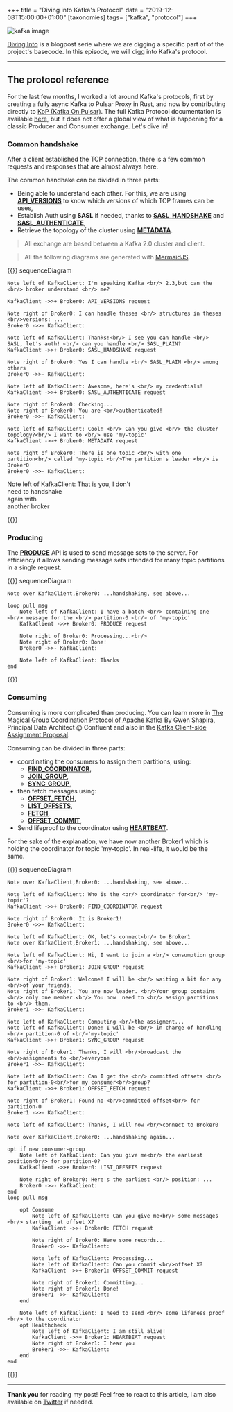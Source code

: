 +++
title = "Diving into Kafka's Protocol"
date = "2019-12-08T15:00:00+01:00"
[taxonomies]
tags= ["kafka", "protocol"]
+++

![kafka image](/images/diving-into-kafka-protocol/apache-kafka.png)

[Diving Into](/tags/diving-into/) is a blogpost serie where we are digging a specific part of of the project's basecode. In this episode, we will digg into Kafka's protocol.

---

## The protocol reference

For the last few months, I worked a lot around Kafka's protocols, first by creating a fully async Kafka to Pulsar Proxy in Rust, and now by contributing directly to [KoP (Kafka On Pulsar)](https://www.slideshare.net/streamnative/2-kafkaonpulsarjia). The full Kafka Protocol documentation is available [here](https://kafka.apache.org/protocol.html), but it does not offer a global view of what is happening for a classic Producer and Consumer exchange. Let's dive in!

### Common handshake

After a client established the TCP connection, there is a few common requests and responses that are almost always here.

The common handhake can be divided in three parts:

* Being able to understand each other. For this, we are using **[API_VERSIONS](https://kafka.apache.org/protocol.html#The_Messages_ApiVersions)** to know which versions of which TCP frames can be uses,
* Establish Auth using **SASL** if needed, thanks to **[SASL_HANDSHAKE](https://kafka.apache.org/protocol.html#The_Messages_SaslHandshake)** and **[SASL_AUTHENTICATE](https://kafka.apache.org/protocol.html#The_Messages_SaslAuthenticate)**,
* Retrieve the topology of the cluster using **[METADATA](https://kafka.apache.org/protocol.html#The_Messages_Metadata)**.

> All exchange are based between a Kafka 2.0 cluster and client.

> All the following diagrams are generated with [MermaidJS](https://mermaidjs.github.io/#/).

{{<mermaid>}}
sequenceDiagram

    Note left of KafkaClient: I'm speaking Kafka <br/> 2.3,but can the <br/> broker understand <br/> me?

    KafkaClient ->>+ Broker0: API_VERSIONS request

    Note right of Broker0: I can handle theses <br/> structures in theses <br/>versions: ...
    Broker0 ->>- KafkaClient: 

    Note left of KafkaClient: Thanks!<br/> I see you can handle <br/> SASL, let's auth! <br/> can you handle <br/> SASL_PLAIN?
    KafkaClient ->>+ Broker0: SASL_HANDSHAKE request

    Note right of Broker0: Yes I can handle <br/> SASL_PLAIN <br/> among others
    Broker0 ->>- KafkaClient: 

    Note left of KafkaClient: Awesome, here's <br/> my credentials!
    KafkaClient ->>+ Broker0: SASL_AUTHENTICATE request

    Note right of Broker0: Checking...
    Note right of Broker0: You are <br/>authenticated!
    Broker0 ->>- KafkaClient: 

    Note left of KafkaClient: Cool! <br/> Can you give <br/> the cluster topology?<br/> I want to <br/> use 'my-topic'
    KafkaClient ->>+ Broker0: METADATA request

    Note right of Broker0: There is one topic <br/> with one partition<br/> called 'my-topic'<br/>The partition's leader <br/> is Broker0
    Broker0 ->>- KafkaClient: 

Note left of KafkaClient: That is you, I don't <br/> need to handshake <br/> again with <br/> another broker

{{</mermaid>}}

### Producing

The **[PRODUCE](https://kafka.apache.org/protocol.html#The_Messages_Produce)** API is used to send message sets to the server. For efficiency it allows sending message sets intended for many topic partitions in a single request.

{{<mermaid>}}
sequenceDiagram

    Note over KafkaClient,Broker0: ...handshaking, see above...

    loop pull msg
        Note left of KafkaClient: I have a batch <br/> containing one <br/> message for the <br/> partition-0 <br/> of 'my-topic'
        KafkaClient ->>+ Broker0: PRODUCE request

        Note right of Broker0: Processing...<br/>
        Note right of Broker0: Done!
        Broker0 ->>- KafkaClient: 
        
        Note left of KafkaClient: Thanks
    end

{{</mermaid>}}

### Consuming

Consuming is more complicated than producing. You can learn more in [The Magical Group Coordination Protocol of Apache Kafka](https://www.youtube.com/watch?v=maJulQ4ABNY) By Gwen Shapira, Principal Data Architect @ Confluent and also in the [Kafka Client-side Assignment Proposal](https://cwiki.apache.org/confluence/display/KAFKA/Kafka+Client-side+Assignment+Proposal).

Consuming can be divided in three parts:

* coordinating the consumers to assign them partitions, using:
  * **[FIND_COORDINATOR](https://kafka.apache.org/protocol.html#The_Messages_FindCoordinator)**,
  * **[JOIN_GROUP](https://kafka.apache.org/protocol.html#The_Messages_JoinGroup)**,
  * **[SYNC_GROUP](https://kafka.apache.org/protocol.html#The_Messages_SyncGroup)**,
* then fetch messages using:
  * **[OFFSET_FETCH](https://kafka.apache.org/protocol.html#The_Messages_OffsetFetch)**,
  * **[LIST_OFFSETS](https://kafka.apache.org/protocol.html#The_Messages_ListOffsets)**,
  * **[FETCH](https://kafka.apache.org/protocol.html#The_Messages_Fetch)**,
  * **[OFFSET_COMMIT](https://kafka.apache.org/protocol.html#The_Messages_OffsetCommit)**,
* Send lifeproof to the coordinator using **[HEARTBEAT](https://kafka.apache.org/protocol.html#The_Messages_Heartbeat)**.

For the sake of the explanation, we have now another Broker1 which is holding the coordinator for topic 'my-topic'. In real-life, it would be the same.

{{<mermaid>}}
sequenceDiagram

    Note over KafkaClient,Broker0: ...handshaking, see above...

    Note left of KafkaClient: Who is the <br/> coordinator for<br/> 'my-topic'?
    KafkaClient ->>+ Broker0: FIND_COORDINATOR request

    Note right of Broker0: It is Broker1!
    Broker0 ->>- KafkaClient: 

    Note left of KafkaClient: OK, let's connect<br/> to Broker1
    Note over KafkaClient,Broker1: ...handshaking, see above...

    Note left of KafkaClient: Hi, I want to join a <br/> consumption group <br/>for 'my-topic'
    KafkaClient ->>+ Broker1: JOIN_GROUP request

    Note right of Broker1: Welcome! I will be <br/> waiting a bit for any <br/>of your friends.
    Note right of Broker1: You are now leader. <br/>Your group contains <br/> only one member.<br/> You now  need to <br/> assign partitions to <br/> them. 
    Broker1 ->>- KafkaClient: 

    Note left of KafkaClient: Computing <br/>the assigment...
    Note left of KafkaClient: Done! I will be <br/> in charge of handling <br/> partition-0 of <br/>'my-topic'
    KafkaClient ->>+ Broker1: SYNC_GROUP request

    Note right of Broker1: Thanks, I will <br/>broadcast the <br/>assigmnents to <br/>everyone
    Broker1 ->>- KafkaClient: 

    Note left of KafkaClient: Can I get the <br/> committed offsets <br/> for partition-0<br/>for my consumer<br/>group?
    KafkaClient ->>+ Broker1: OFFSET_FETCH request

    Note right of Broker1: Found no <br/>committed offset<br/> for partition-0
    Broker1 ->>- KafkaClient: 

    Note left of KafkaClient: Thanks, I will now <br/>connect to Broker0

    Note over KafkaClient,Broker0: ...handshaking again...

    opt if new consumer-group
        Note left of KafkaClient: Can you give me<br/> the earliest position<br/> for partition-0?
        KafkaClient ->>+ Broker0: LIST_OFFSETS request
        
        Note right of Broker0: Here's the earliest <br/> position: ...
        Broker0 ->>- KafkaClient: 
    end 
    loop pull msg

        opt Consume
            Note left of KafkaClient: Can you give me<br/> some messages <br/> starting  at offset X?
            KafkaClient ->>+ Broker0: FETCH request

            Note right of Broker0: Here some records...
            Broker0 ->>- KafkaClient: 

            Note left of KafkaClient: Processing...
            Note left of KafkaClient: Can you commit <br/>offset X?
            KafkaClient ->>+ Broker1: OFFSET_COMMIT request

            Note right of Broker1: Committing...
            Note right of Broker1: Done!
            Broker1 ->>- KafkaClient: 
        end

        Note left of KafkaClient: I need to send <br/> some lifeness proof <br/> to the coordinator           
        opt Healthcheck
            Note left of KafkaClient: I am still alive!  
            KafkaClient ->>+ Broker1: HEARTBEAT request
            Note right of Broker1: I hear you
            Broker1 ->>- KafkaClient: 
        end
    end 
{{</mermaid>}}

---

**Thank you** for reading my post! Feel free to react to this article, I am also available on [Twitter](https://twitter.com/PierreZ) if needed.
